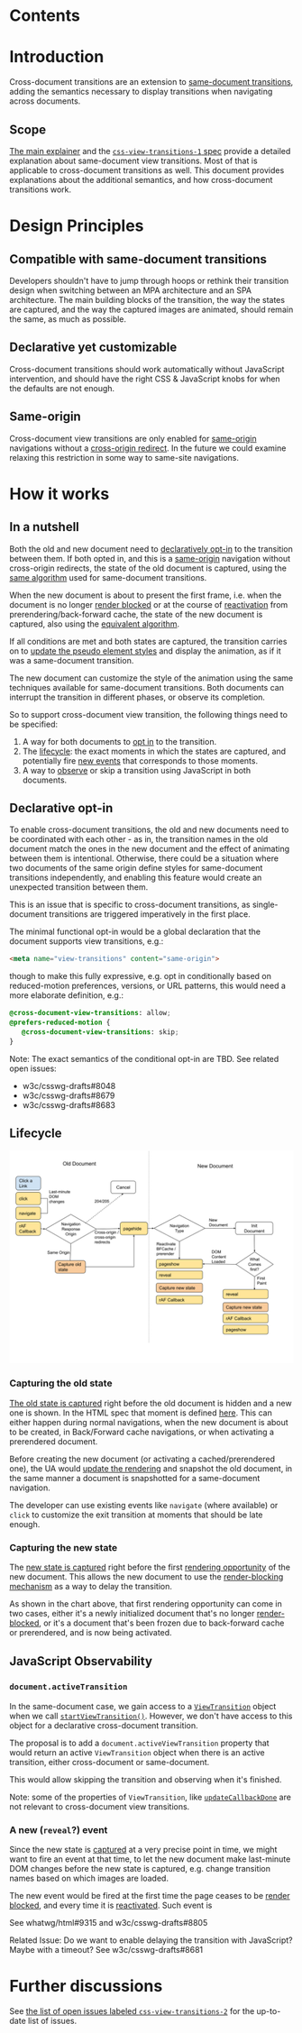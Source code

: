 # Contents

# Introduction

Cross-document transitions are an extension to
[same-document transitions](https://drafts.csswg.org/css-view-transitions-1/), adding the semantics
necessary to display transitions when navigating across documents.

## Scope
[The main explainer](explainer.md) and the [`css-view-transitions-1` spec](https://drafts.csswg.org/css-view-transitions-1/)
provide a detailed explanation about same-document view transitions. Most of that is applicable to
cross-document transitions as well. This document provides explanations about the additional
semantics, and how cross-document transitions work.

# Design Principles

## Compatible with same-document transitions

Developers shouldn't have to jump through hoops or rethink their transition design when switching
between an MPA architecture and an SPA architecture. The main building blocks of the transition,
the way the states are captured, and the way the captured images are animated, should remain the
same, as much as possible.

## Declarative yet customizable

Cross-document transitions should work automatically without JavaScript intervention, and should
have the right CSS & JavaScript knobs for when the defaults are not enough.

## Same-origin

Cross-document view transitions are only enabled for
[same-origin](https://html.spec.whatwg.org/multipage/browsers.html#same-origin) navigations without a
[cross-origin redirect](https://html.spec.whatwg.org/#unloading-documents:was-created-via-cross-origin-redirects).
In the future we could examine relaxing this restriction in some way to same-site navigations.

# How it works

## In a nutshell
Both the old and new document need to [declaratively opt-in](#declarative-opt-in) to the transition
between them. If both opted in, and this is a [same-origin](#same-origin) navigation without
cross-origin redirects, the state of the old document is captured, using the
[same algorithm](https://drafts.csswg.org/css-view-transitions-1/#capture-old-state-algorithm) used
for same-document transitions.

When the new document is about to present the first frame, i.e. when
the document is no longer [render blocked](https://html.spec.whatwg.org/multipage/dom.html#render-blocked)
or at the course of [reactivation](https://html.spec.whatwg.org/multipage/browsing-the-web.html#reactivate-a-document) from prerendering/back-forward cache, the state of the new document is captured, also using the
[equivalent algorithm](https://drafts.csswg.org/css-view-transitions-1/#capture-new-state-algorithm).

If all conditions are met and both states are captured, the transition carries on to
[update the pseudo element styles](https://drafts.csswg.org/css-view-transitions-1/#update-pseudo-element-styles)
and display the animation, as if it was a same-document transition.

The new document can customize the style of the animation using the same techniques available for
same-document transitions. Both documents can interrupt the transition in different phases, or
observe its completion.

So to support cross-document view transition, the following things need to be specified:

1. A way for both documents to [opt in](#declarative-opt-in) to the transition.
1. The [lifecycle](#lifecycle): the exact moments in which the states are captured, and potentially
   fire [new events](#a-new-reveal-event) that corresponds to those moments.
1. A way to [observe](#javascript-observability) or skip a transition using JavaScript in both
   documents.


## Declarative opt-in

To enable cross-document transitions, the old and new documents need to be coordinated with each
other - as in, the transition names in the old document match the ones in the new document and the
effect of animating between them is intentional. Otherwise, there could be a situation where two
documents of the same origin define styles for same-document transitions independently, and enabling
this feature would create an unexpected transition between them.

This is an issue that is specific to cross-document transitions, as single-document transitions are
triggered imperatively in the first place.

The minimal functional opt-in would be a global declaration that the document supports view
transitions, e.g.:

```html
<meta name="view-transitions" content="same-origin">
```

though to make this fully expressive, e.g. opt in conditionally based on reduced-motion preferences,
versions, or URL patterns, this would need a more elaborate definition, e.g.:

```css
@cross-document-view-transitions: allow;
@prefers-reduced-motion {
   @cross-document-view-transitions: skip;
}
```

Note: The exact semantics of the conditional opt-in are TBD. See related open issues:
* w3c/csswg-drafts#8048
* w3c/csswg-drafts#8679
* w3c/csswg-drafts#8683

## Lifecycle

![Lifecycle chart for cross-document transitions](media/mpa-chart.svg)

### Capturing the old state

[The old state is captured](https://drafts.csswg.org/css-view-transitions-1/#capture-old-state-algorithm) right before the old document is hidden and a new one is shown.
In the HTML spec that moment is defined [here](https://html.spec.whatwg.org/#populating-a-session-history-entry:loading-a-document).
This can either happen during normal navigations, when the new document is about to be created,
in Back/Forward cache navigations, or when activating a prerendered document.

Before creating the new document (or activating a cached/prerendered one), the UA would [update the rendering](https://html.spec.whatwg.org/#update-the-rendering) and snapshot the old document, in the same manner a document is snapshotted for a same-document navigation.

The developer can use existing events like `navigate` (where available) or `click` to customize the
exit transition at moments that should be late enough.

### Capturing the new state

The [new state is captured](https://drafts.csswg.org/css-view-transitions-1/#capture-new-state-algorithm) right before the first [rendering opportunity](https://html.spec.whatwg.org/#rendering-opportunity)
of the new document. This allows the new document to use the
[render-blocking mechanism](https://html.spec.whatwg.org/#render-blocking-mechanism) as a way to
delay the transition.

As shown in the chart above, that first rendering opportunity can come in two cases, either
it's a newly initialized document that's no longer [render-blocked](https://html.spec.whatwg.org/multipage/dom.html#render-blocked), or it's a document that's been frozen due to back-forward cache
or prerendered, and is now being activated.

## JavaScript Observability

### `document.activeTransition`

In the same-document case, we gain access to a [`ViewTransition`](https://drafts.csswg.org/css-view-transitions-1/#viewtransition) object when we call [`startViewTransition()`](https://drafts.csswg.org/css-view-transitions-1/#ViewTransition-prepare). However, we don't have access to this
object for a declarative cross-document transition.

The proposal is to add a `document.activeViewTransition` property that would return an active `ViewTransition` object when there is an active transition, either cross-document or same-document.

This would allow skipping the transition and observing when it's finished.

Note: some of the properties of `ViewTransition`, like [`updateCallbackDone`](https://drafts.csswg.org/css-view-transitions-1/#dom-viewtransition-updatecallbackdone) are not relevant to cross-document
view transitions.

### A new (`reveal`?) event

Since the new state is [captured](#capturing-the-new-state) at a very precise point in time, we
might want to fire an event at that time, to let the new document make last-minute DOM changes
before the new state is captured, e.g. change transition names based on which images are loaded.

The new event would be fired at the first time the page ceases to be [render blocked](https://html.spec.whatwg.org/multipage/dom.html#render-blocked), and every time it is [reactivated](https://html.spec.whatwg.org/multipage/browsing-the-web.html#reactivate-a-document). Such event is

See whatwg/html#9315 and w3c/csswg-drafts#8805

Related Issue: Do we want to enable delaying the transition with JavaScript? Maybe with a timeout? See w3c/csswg-drafts#8681

# Further discussions

See [the list of open issues labeled `css-view-transitions-2`](https://github.com/w3c/csswg-drafts/issues?q=css-view-transitions-2+label%3Acss-view-transitions-2) for the up-to-date list of issues.
